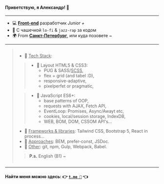 #### Приветствую, я Александр! 👋

---

- 💻 <u>**Front-end**</u> разработчик _Junior +_
- 🎵 С чашечкой `lo-fi` & `jazz-rap` за кодом
- 🌍 From <u>**Санкт-Петербург**</u>, или куда позовете ~

---

> <img style="visibility: hidden;"></img>
>
> - 📄 <u>Tech Stack</u>:
>
> > - 📑 Layout HTML5 & CSS3:
> >   - PUG & SASS/<u>SCSS</u>,
> >   - flex + grid (and tabel :D),
> >   - responsive-adaptive,
> >   - pixelperfet or pragmatic,
>
> > - 📝 JavaScript ES6+:
> >   - base patterns of OOP,
> >   - requests with AJAX, Fetch API,
> >   - EventLoop: Promises, Async/Awayt etc,
> >   - cookies, local/session storage, IndexDB,
> >   - WEB, BOM, DOM, CSSOM API's...
>
> - 📃 <u>Frameworks & libraries</u>: Tailwind CSS, Bootstrap 5, React in process...
> - 📄 <u>Approaches</u>: BEM, prefer-const, JSDoc.
> - 📄 <u>Other</u>: git, npm, Gulp, Webpack, Babel.
>
> > **P.s.** English (B1) ~
>
> <img style="visibility: hidden;"></img>

---

#### Найти меня можно здесь: 👉 [`t.me 💬`](https://t.me/lapard1n/) 👈
